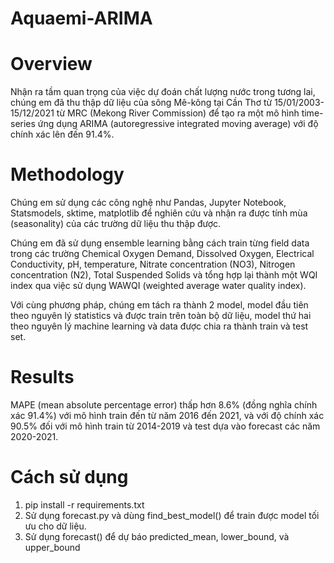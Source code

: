 # Aquaemi-ARIMA
# Overview
Nhận ra tầm quan trọng của việc dự đoán chất lượng nước trong tương lai, chúng em đã thu thập dữ liệu của sông Mê-kông tại Cần Thơ từ 15/01/2003-15/12/2021 từ MRC (Mekong River Commission) để tạo ra một mô hình time-series ứng dụng ARIMA (autoregressive integrated moving average) với độ chính xác lên đến 91.4%.

# Methodology
Chúng em sử dụng các công nghệ như Pandas, Jupyter Notebook, Statsmodels, sktime, matplotlib để nghiên cứu và nhận ra được tính mùa (seasonality) của các trường dữ liệu thu thập được.

Chúng em đã sử dụng ensemble learning bằng cách train từng field data trong các trường Chemical Oxygen Demand, Dissolved Oxygen, Electrical Conductivity, pH, temperature, Nitrate concentration (NO3), Nitrogen concentration (N2), Total Suspended Solids và tổng hợp lại thành một WQI index qua việc sử dụng WAWQI (weighted average water quality index). 

Với cùng phương pháp, chúng em tách ra thành 2 model, model đầu tiên theo nguyên lý statistics và được train trên toàn bộ dữ liệu, model thứ hai theo nguyên lý machine learning và data được chia ra thành train và test set.

# Results
MAPE (mean absolute percentage error) thấp hơn 8.6% (đồng nghĩa chính xác 91.4%) với mô hình train đến từ năm 2016 đến 2021, và với độ chính xác 90.5% đối với mô hình train từ 2014-2019 và test dựa vào forecast các năm 2020-2021. 

# Cách sử dụng
1. pip install -r requirements.txt
2. Sử dụng forecast.py và dùng find_best_model() để train được model tối ưu cho dữ liệu.
3. Sử dụng forecast() để dự báo predicted_mean, lower_bound, và upper_bound
